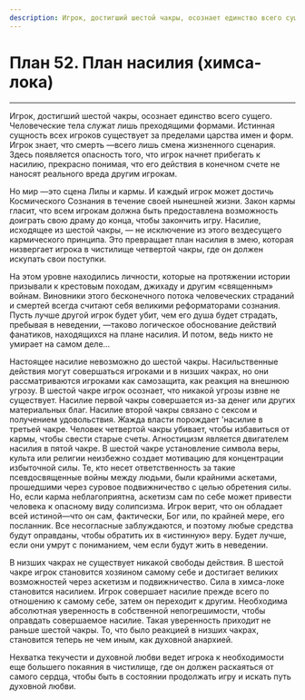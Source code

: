 ```yaml
---
description: Игрок, достигший шестой чакры, осознает единство всего сущего. Человеческие тела служат лишь преходящими формами. Истинная сущность всех игроков существует за пределами царства имен и форм.
---
```

# План 52. План насилия (химса-лока)


---
Игрок, достигший шестой чакры, осознает единство всего сущего. Человеческие тела служат лишь преходящими формами. Истинная сущность всех игроков существует за пределами царства имен и форм. Игрок знает, что смерть —всего лишь смена жизненного сценария. Здесь появляется опасность того, что игрок начнет прибегать к насилию, прекрасно понимая, что его действия в конечном счете не наносят реального вреда другим игрокам. 

Но мир —это сцена Лилы и кармы. И каждый игрок может достичь Космического Сознания в течение своей нынешней жизни. Закон кармы гласит, что всем игрокам должна быть предоставлена возможность доиграть свою драму до конца, чтобы закончить игру. Насилие, исходящее из шестой чакры, — не исключение из этого вездесущего кармического принципа. Это превращает план насилия в змею, которая низвергает игрока в чистилище четвертой чакры, где он должен искупать свои поступки. 

На этом уровне находились личности, которые на протяжении истории призывали к крестовым походам, джихаду и другим «священным» войнам. Виновники этого бесконечного потока человеческих страданий и смертей всегда считают себя великими реформаторами сознания. Пусть лучше другой игрок будет убит, чем его душа будет страдать, пребывая в неведении, —таково логическое обоснование действий фанатиков, находящихся на плане насилия. И потом, ведь никто не умирает на самом деле... 

Настоящее насилие невозможно до шестой чакры. Насильственные действия могут совершаться игроками и в низших чакрах, но они рассматриваются игроками как самозащита, как реакция на внешнюю угрозу. В шестой чакре игрок осознает, что никакой угрозы извне не существует. Насилие первой чакры совершается из-за денег или других материальных благ. Насилие второй чакры связано с сексом и получением удовольствия. Жажда власти порождает 'насилие в третьей чакре. Человек четвертой чакры убивает, чтобы избавиться от кармы, чтобы свести старые счеты. Агностицизм является двигателем насилия в пятой чакре. В шестой чакре установление символа веры, культа или религии неизбежно создает мотивацию для концентрации избыточной силы. Те, кто несет ответственность за такие псевдосвященные войны между людьми, были крайними аскетами, прошедшими через суровое подвижничество с целью обретения силы. Но, если карма неблагоприятна, аскетизм сам по себе может привести человека к опасному виду солипсизма. Игрок верит, что он обладает всей истиной—что он сам, фактически, Бог или, по крайней мере, его посланник. Все несогласные заблуждаются, и поэтому любые средства будут оправданы, чтобы обратить их в «истинную» веру. Будет лучше, если они умрут с пониманием, чем если будут жить в неведении. 

В низших чакрах не существует никакой свободы действия. В шестой чакре игрок становится хозяином самому себе и достигает великих возможностей через аскетизм и подвижничество. Сила в химса-локе становится насилием. Игрок совершает насилие прежде всего по отношению к самому себе, затем он переходит к другим. Необходима абсолютная уверенность в собственной непогрешимости, чтобы оправдать совершаемое насилие. Такая уверенность приходит не раньше шестой чакры. То, что было реакцией в низших чакрах, становится теперь не чем иным, как духовной анархией. 

Нехватка текучести и духовной любви ведет игрока к необходимости еще большего покаяния в чистилище, где он должен раскаяться от самого сердца, чтобы быть в состоянии продолжать игру и искать путь духовной любви.
